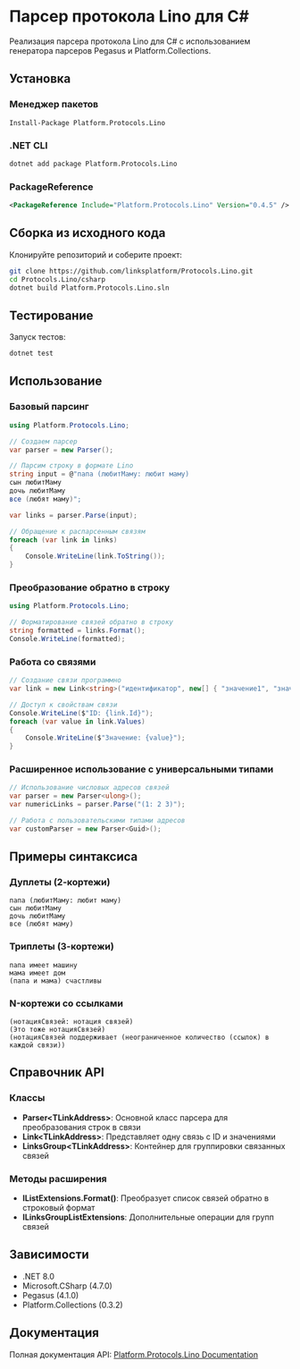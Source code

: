 # Парсер протокола Lino для C&#35;

Реализация парсера протокола Lino для C&#35; с использованием генератора
парсеров Pegasus и Platform.Collections.

## Установка

### Менеджер пакетов

```text
Install-Package Platform.Protocols.Lino
```

### .NET CLI

```bash
dotnet add package Platform.Protocols.Lino
```

### PackageReference

```xml
<PackageReference Include="Platform.Protocols.Lino" Version="0.4.5" />
```

## Сборка из исходного кода

Клонируйте репозиторий и соберите проект:

```bash
git clone https://github.com/linksplatform/Protocols.Lino.git
cd Protocols.Lino/csharp
dotnet build Platform.Protocols.Lino.sln
```

## Тестирование

Запуск тестов:

```bash
dotnet test
```

## Использование

### Базовый парсинг

```csharp
using Platform.Protocols.Lino;

// Создаем парсер
var parser = new Parser();

// Парсим строку в формате Lino
string input = @"папа (любитМаму: любит маму)
сын любитМаму
дочь любитМаму
все (любят маму)";

var links = parser.Parse(input);

// Обращение к распарсенным связям
foreach (var link in links)
{
    Console.WriteLine(link.ToString());
}
```

### Преобразование обратно в строку

```csharp
using Platform.Protocols.Lino;

// Форматирование связей обратно в строку
string formatted = links.Format();
Console.WriteLine(formatted);
```

### Работа со связями

```csharp
// Создание связи программно
var link = new Link<string>("идентификатор", new[] { "значение1", "значение2" });

// Доступ к свойствам связи
Console.WriteLine($"ID: {link.Id}");
foreach (var value in link.Values)
{
    Console.WriteLine($"Значение: {value}");
}
```

### Расширенное использование с универсальными типами

```csharp
// Использование числовых адресов связей
var parser = new Parser<ulong>();
var numericLinks = parser.Parse("(1: 2 3)");

// Работа с пользовательскими типами адресов
var customParser = new Parser<Guid>();
```

## Примеры синтаксиса

### Дуплеты (2-кортежи)

```lino
папа (любитМаму: любит маму)
сын любитМаму
дочь любитМаму
все (любят маму)
```

### Триплеты (3-кортежи)

```lino
папа имеет машину
мама имеет дом
(папа и мама) счастливы
```

### N-кортежи со ссылками

```lino
(нотацияСвязей: нотация связей)
(Это тоже нотацияСвязей)
(нотацияСвязей поддерживает (неограниченное количество (ссылок) в каждой связи))
```

## Справочник API

### Классы

- **Parser\<TLinkAddress\>**: Основной класс парсера для преобразования строк в связи
- **Link\<TLinkAddress\>**: Представляет одну связь с ID и значениями
- **LinksGroup\<TLinkAddress\>**: Контейнер для группировки связанных связей

### Методы расширения

- **IListExtensions.Format()**: Преобразует список связей обратно в строковый формат
- **ILinksGroupListExtensions**: Дополнительные операции для групп связей

## Зависимости

- .NET 8.0
- Microsoft.CSharp (4.7.0)
- Pegasus (4.1.0)
- Platform.Collections (0.3.2)

## Документация

Полная документация API:
[Platform.Protocols.Lino Documentation](https://linksplatform.github.io/Protocols.Lino/csharp/api/Platform.Protocols.Lino.html)
